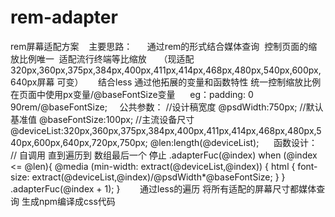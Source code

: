 # rem-adapter
  rem屏幕适配方案
    主要思路：
      通过rem的形式结合媒体查询  控制页面的缩放比例唯一  适配流行终端等比缩放
      （现适配320px,360px,375px,384px,400px,411px,414px,468px,480px,540px,600px,640px屏幕 可变）
      结合less 通过他拓展的变量和函数特性 统一控制缩放比例 在页面中使用px变量/@baseFontSize变量
      eg：padding: 0 90rem/@baseFontSize;
     公共参数：
        //设计稿宽度
        @psdWidth:750px;
        //默认基准值
        @baseFontSize:100px;
        //主流设备尺寸
        @deviceList:320px,360px,375px,384px,400px,411px,414px,468px,480px,540px,600px,640px,720px,750px;
        @len:length(@deviceList);
      函数设计：
           // 自调用 直到遍历到 数组最后一个  停止
          .adapterFuc(@index) when (@index <= @len){
            @media (min-width: extract(@deviceList,@index)) {
              html {
                font-size: extract(@deviceList,@index)/@psdWidth*@baseFontSize;
              }
            }
            .adapterFuc(@index + 1);
          }
        通过less的遍历 将所有适配的屏幕尺寸都媒体查询 生成npm编译成css代码
        
